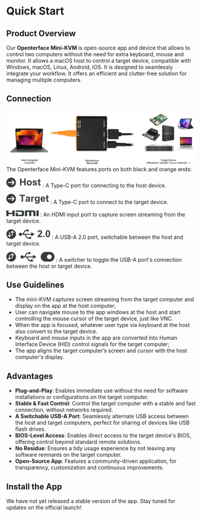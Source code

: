 # Quick Start

## Product Overview

Our **Openterface Mini-KVM** is open-source app and device that allows to control two computers without the need for extra keyboard, mouse and monitor. 
It allows a macOS host to control a target device, compatible with Windows, macOS, Linux, Android, iOS.
It is designed to seamlessly integrate your workflow. It offers an efficient and clutter-free solution for managing multiple computers. 

## Connection
![Type-C to Host](images/product/connection_demo.png)
The Openterface Mini-KVM features ports on both black and orange ends:

![Type-C to Host](images/type-c-to-host-2.svg)
:   A Type-C port for connecting to the host device.

![Type-C to Target](images/type-c-to-target-2.svg)
:   A Type-C port to connect to the target device.

![HDMI Port](images/hdmi-port-2.svg)
:   An HDMI input port to capture screen streaming from the target device.

![Switchable USB-A Port](images/switchable-usb-a-port-2.svg)
:   A USB-A 2.0 port, switchable between the host and target device.

![Switcher](images/switcher-2.svg)
:   A switcher to toggle the USB-A port's connection between the host or target device.

    
## Use Guidelines

* The mini-KVM captures screen streaming from the target computer and display on the app at the host computer;
* User can navigate mouse to the app windows at the host and start controlling the mouse cursor of the target device, just like VNC.
* When the app is focused, whatever user type via keyboard at the host also convert to the target device. 
* Keyboard and mouse inputs in the app are converted into Human Interface Device (HID) control signals for the target computer;
* The app aligns the target computer’s screen and cursor with the host computer's display.

## Advantages
* **Plug-and-Play**: Enables immediate use without the need for software installations or configurations on the target computer.
* **Stable & Fast Control**: Control the target computer with a stable and fast connection, without networks required.
* **A Switchable USB-A Port**: Seamlessly alternate USB access between the host and target computers, perfect for sharing of devices like USB flash drives.
* **BIOS-Level Access**: Enables direct access to the target device's BIOS, offering control beyond standard remote solutions.
* **No Residue**: Ensures a tidy usage experience by not leaving any software remnants on the target computer.
* **Open-Source App**: Features a community-driven application, for transparency, customization and continuous improvements.

## Install the App

We have not yet released a stable version of the app. Stay tuned for updates on the official launch! 
